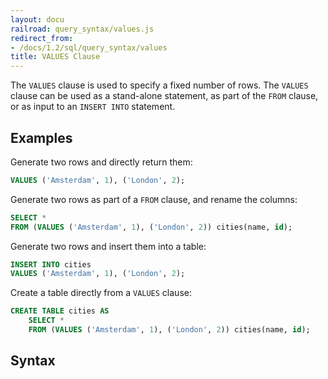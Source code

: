 ```yaml
---
layout: docu
railroad: query_syntax/values.js
redirect_from:
- /docs/1.2/sql/query_syntax/values
title: VALUES Clause
---
```


The `VALUES` clause is used to specify a fixed number of rows. The `VALUES` clause can be used as a stand-alone statement, as part of the `FROM` clause, or as input to an `INSERT INTO` statement.

## Examples

Generate two rows and directly return them:

```sql
VALUES ('Amsterdam', 1), ('London', 2);
```

Generate two rows as part of a `FROM` clause, and rename the columns:

```sql
SELECT *
FROM (VALUES ('Amsterdam', 1), ('London', 2)) cities(name, id);
```

Generate two rows and insert them into a table:

```sql
INSERT INTO cities
VALUES ('Amsterdam', 1), ('London', 2);
```

Create a table directly from a `VALUES` clause:

```sql
CREATE TABLE cities AS
    SELECT *
    FROM (VALUES ('Amsterdam', 1), ('London', 2)) cities(name, id);
```

## Syntax

<div id="rrdiagram"></div>
